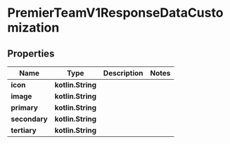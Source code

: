 
# PremierTeamV1ResponseDataCustomization

## Properties
| Name | Type | Description | Notes |
| ------------ | ------------- | ------------- | ------------- |
| **icon** | **kotlin.String** |  |  |
| **image** | **kotlin.String** |  |  |
| **primary** | **kotlin.String** |  |  |
| **secondary** | **kotlin.String** |  |  |
| **tertiary** | **kotlin.String** |  |  |



